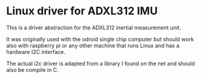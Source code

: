 # Linux driver for ADXL312 IMU

This is a driver abstraction for the ADXL312 inertial measurement unit.

It was originally used with the odroid single chip computer but should work also with
raspberry pi or any other machine that runs Linux and has a hardware I2C interface.

The actual i2c driver is adapted from a library I found on the net and should also be compile in C. 
